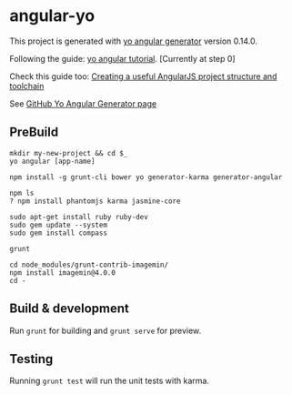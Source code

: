 # angular-yo

This project is generated with [yo angular generator](https://github.com/yeoman/generator-angular)
version 0.14.0.

Following the guide: [yo angular tutorial](http://yeoman.io/codelab/). [Currently at step 0]

Check this guide too: [Creating a useful AngularJS project structure and toolchain](http://manuel.kiessling.net/2014/06/09/creating-a-useful-angularjs-project-structure-and-toolchain/)

See [GitHub Yo Angular Generator page](https://github.com/yeoman/generator-angular) 

## PreBuild
```
mkdir my-new-project && cd $_
yo angular [app-name]

npm install -g grunt-cli bower yo generator-karma generator-angular

npm ls
? npm install phantomjs karma jasmine-core

sudo apt-get install ruby ruby-dev
sudo gem update --system
sudo gem install compass

grunt

cd node_modules/grunt-contrib-imagemin/
npm install imagemin@4.0.0
cd -
```

## Build & development

Run `grunt` for building and `grunt serve` for preview.

## Testing

Running `grunt test` will run the unit tests with karma.
